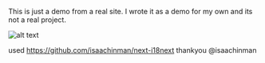 This is just a demo from a real site. I wrote it as a demo for my own and its not a real project.

![alt text](./gif.gif)

used https://github.com/isaachinman/next-i18next
thankyou @isaachinman
